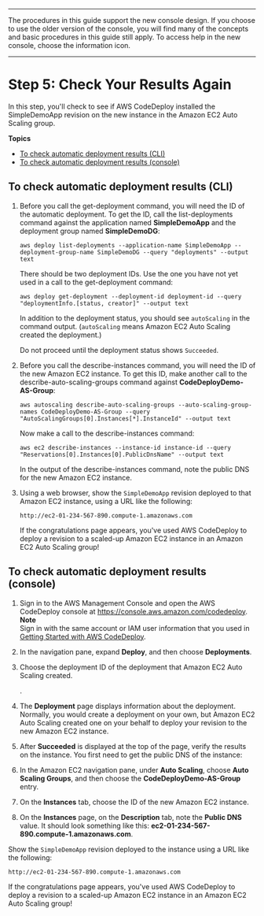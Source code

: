 --------

 The procedures in this guide support the new console design\. If you choose to use the older version of the console, you will find many of the concepts and basic procedures in this guide still apply\. To access help in the new console, choose the information icon\. 

--------

# Step 5: Check Your Results Again<a name="tutorials-auto-scaling-group-reverify"></a>

In this step, you'll check to see if AWS CodeDeploy installed the SimpleDemoApp revision on the new instance in the Amazon EC2 Auto Scaling group\.

**Topics**
+ [To check automatic deployment results \(CLI\)](#tutorials-auto-scaling-group-reverify-cli)
+ [To check automatic deployment results \(console\)](#tutorials-auto-scaling-group-reverify-console)

## To check automatic deployment results \(CLI\)<a name="tutorials-auto-scaling-group-reverify-cli"></a>

1. Before you call the get\-deployment command, you will need the ID of the automatic deployment\. To get the ID, call the list\-deployments command against the application named **SimpleDemoApp** and the deployment group named **SimpleDemoDG**:

   ```
   aws deploy list-deployments --application-name SimpleDemoApp --deployment-group-name SimpleDemoDG --query "deployments" --output text
   ```

   There should be two deployment IDs\. Use the one you have not yet used in a call to the get\-deployment command:

   ```
   aws deploy get-deployment --deployment-id deployment-id --query "deploymentInfo.[status, creator]" --output text
   ```

   In addition to the deployment status, you should see `autoScaling` in the command output\. \(`autoScaling` means Amazon EC2 Auto Scaling created the deployment\.\) 

   Do not proceed until the deployment status shows `Succeeded`\.

1. Before you call the describe\-instances command, you will need the ID of the new Amazon EC2 instance\. To get this ID, make another call to the describe\-auto\-scaling\-groups command against **CodeDeployDemo\-AS\-Group**:

   ```
   aws autoscaling describe-auto-scaling-groups --auto-scaling-group-names CodeDeployDemo-AS-Group --query "AutoScalingGroups[0].Instances[*].InstanceId" --output text
   ```

   Now make a call to the describe\-instances command:

   ```
   aws ec2 describe-instances --instance-id instance-id --query "Reservations[0].Instances[0].PublicDnsName" --output text
   ```

   In the output of the describe\-instances command, note the public DNS for the new Amazon EC2 instance\.

1. Using a web browser, show the `SimpleDemoApp` revision deployed to that Amazon EC2 instance, using a URL like the following:

   ```
   http://ec2-01-234-567-890.compute-1.amazonaws.com
   ```

   If the congratulations page appears, you've used AWS CodeDeploy to deploy a revision to a scaled\-up Amazon EC2 instance in an Amazon EC2 Auto Scaling group\!

## To check automatic deployment results \(console\)<a name="tutorials-auto-scaling-group-reverify-console"></a>

1. Sign in to the AWS Management Console and open the AWS CodeDeploy console at [https://console\.aws\.amazon\.com/codedeploy](https://console.aws.amazon.com/codedeploy)\.
**Note**  
Sign in with the same account or IAM user information that you used in [Getting Started with AWS CodeDeploy](getting-started-codedeploy.md)\.

1. In the navigation pane, expand **Deploy**, and then choose **Deployments**\.

1. Choose the deployment ID of the deployment that Amazon EC2 Auto Scaling created\.

   \.

1.  The **Deployment** page displays information about the deployment\. Normally, you would create a deployment on your own, but Amazon EC2 Auto Scaling created one on your behalf to deploy your revision to the new Amazon EC2 instance\.

1. After **Succeeded** is displayed at the top of the page, verify the results on the instance\. You first need to get the public DNS of the instance:

1. In the Amazon EC2 navigation pane, under **Auto Scaling**, choose **Auto Scaling Groups**, and then choose the **CodeDeployDemo\-AS\-Group** entry\.

1. On the **Instances** tab, choose the ID of the new Amazon EC2 instance\.

1. On the **Instances** page, on the **Description** tab, note the **Public DNS** value\. It should look something like this: **ec2\-01\-234\-567\-890\.compute\-1\.amazonaws\.com**\.

Show the `SimpleDemoApp` revision deployed to the instance using a URL like the following:

```
http://ec2-01-234-567-890.compute-1.amazonaws.com
```

If the congratulations page appears, you've used AWS CodeDeploy to deploy a revision to a scaled\-up Amazon EC2 instance in an Amazon EC2 Auto Scaling group\!